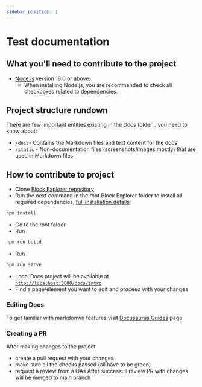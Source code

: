 ```yaml
---
sidebar_position: 1
---
```


# Test documentation


## What you'll need to contribute to the project

- [Node.js](https://nodejs.org/en/download/) version 18.0 or above:
  - When installing Node.js, you are recommended to check all checkboxes related to dependencies.

## Project structure rundown
There are few important entities existing in the Docs folder `.` you need to know about:
- `/docs`- Contains the Markdown files and text content for the docs.
- `/static` - Non-documentation files (screenshots/images mostly) that are used in Markdown files.

## How to contribute to project
- Clone [Block Explorer repository](https://github.com/matter-labs/block-explorer)
- Run the next command in the root Block Explorer folder to install all required dependencies, [full installation details](https://docusaurus.io/docs/installation):
```bash
npm install
```
- Go to the root folder
- Run
```bash
npm run build
```
- Run
```bash
npm run serve
```
- Local Docs project will be available at [`http://localhost:3000/docs/intro`](http://localhost:3000/docs/intro)
- Find a page/element you want to edit and proceed with your changes

### Editing Docs
To get familiar with markdonwn features visit [Docusaurus Guides](https://docusaurus.io/docs/markdown-features) page

### Creating a PR
After making changes to the project
- create a pull request with your changes
- make sure all the checks passed (all have to be green)
- request a review from a QAs
  After successull review PR with changes will be merged to main branch
